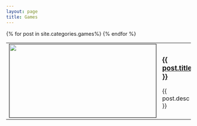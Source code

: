 ```yaml
---
layout: page
title: Games
---
```


<div class="games">
		<table>
		{% for post in site.categories.games%}
			<tr>
				<td style="Width: 200px">
					<a href="{{ post.url }}">
						<img src="{{ post.image }}" height="200px" width="400px" border="1px"/>
					</a>
				</td>
				<td>
					<a href="{{ post.url }}">
						<h3>{{ post.title }}</h3>
					</a>
					<p>
						{{ post.desc }}
					</p>
				</td>
			</tr>
		{% endfor %}
	</table>
</div>